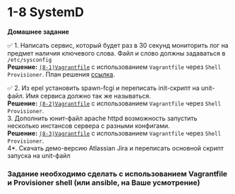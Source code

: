 # 1-8 SystemD
__Домашнее задание__  
  
✅ 1. Написать сервис, который будет раз в 30 секунд мониторить лог на предмет наличия ключевого слова. Файл и слово должны задаваться в `/etc/sysconfig`  
__Решение:__ [`(8-1)Vagrantfile`](https://github.com/io-sys/1-8-SystemD-SysV-nspawn/blob/master/(8-1)Vagrantfile) с использованием `Vagrantfile` через `Shell` `Provisioner`. План решения [ссылка](https://github.com/io-sys/1-8-SystemD-SysV-nspawn/blob/master/1-write-service.md).  

✅ 2. Из epel установить spawn-fcgi и переписать init-скрипт на unit-файл. Имя сервиса должно так же называться.  
__Решение:__ [`(8-2)Vagrantfile`](https://github.com/io-sys/1-8-SystemD-SysV-nspawn/blob/master/(8-2)Vagrantfile) с использованием `Vagrantfile` через `Shell` `Provisioner`.  
3. Дополнить юнит-файл apache httpd возможность запустить несколько инстансов сервера с разными конфигами.  
__Решение:__ [`(8-3)Vagrantfile`]( ) с использованием `Vagrantfile` через `Shell` `Provisioner`.  
4*. Скачать демо-версию Atlassian Jira и переписать основной скрипт запуска на unit-файл

### Задание необходимо сделать с использованием Vagrantfile и Provisioner  shell (или ansible, на Ваше усмотрение)
